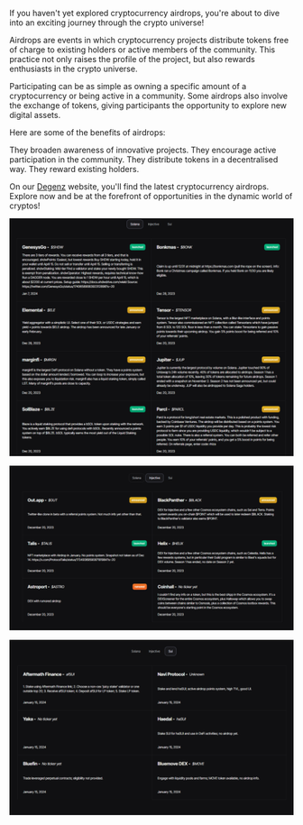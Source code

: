 If you haven't yet explored cryptocurrency airdrops, you're about to dive into an exciting journey through the crypto universe!

Airdrops are events in which cryptocurrency projects distribute tokens free of charge to existing holders or active members of the community. This practice not only raises the profile of the project, but also rewards enthusiasts in the crypto universe.

Participating can be as simple as owning a specific amount of a cryptocurrency or being active in a community. Some airdrops also involve the exchange of tokens, giving participants the opportunity to explore new digital assets.

Here are some of the benefits of airdrops:

They broaden awareness of innovative projects.
They encourage active participation in the community.
They distribute tokens in a decentralised way.
They reward existing holders.

On our [Degenz](https://www.degenz.finance/airdrops "Degenz") website, you'll find the latest cryptocurrency airdrops. Explore now and be at the forefront of opportunities in the dynamic world of cryptos!


![Solana](image-3.png)

![Injective](image-4.png)

![Sui](image-5.png)
